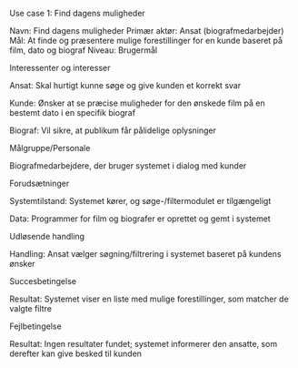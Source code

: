 Use case 1: Find dagens muligheder

Navn: Find dagens muligheder
Primær aktør: Ansat (biografmedarbejder)
Mål: At finde og præsentere mulige forestillinger for en kunde baseret på film, dato og biograf
Niveau: Brugermål

Interessenter og interesser

Ansat: Skal hurtigt kunne søge og give kunden et korrekt svar

Kunde: Ønsker at se præcise muligheder for den ønskede film på en bestemt dato i en specifik biograf

Biograf: Vil sikre, at publikum får pålidelige oplysninger

Målgruppe/Personale

Biografmedarbejdere, der bruger systemet i dialog med kunder

Forudsætninger

Systemtilstand: Systemet kører, og søge-/filtermodulet er tilgængeligt

Data: Programmer for film og biografer er oprettet og gemt i systemet

Udløsende handling

Handling: Ansat vælger søgning/filtrering i systemet baseret på kundens ønsker

Succesbetingelse

Resultat: Systemet viser en liste med mulige forestillinger, som matcher de valgte filtre

Fejlbetingelse

Resultat: Ingen resultater fundet; systemet informerer den ansatte, som derefter kan give besked til kunden
